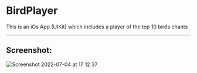 # BirdPlayer
This is an iOs App (UIKit) which includes a player of the top 10 birds chants

***

## Screenshot:
![Screenshot 2022-07-04 at 17 12 37](https://user-images.githubusercontent.com/94653280/177182662-600b9369-ea17-431d-b075-d8390d6fda50.png)



